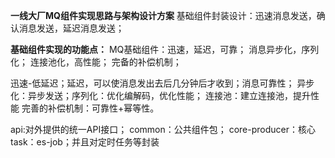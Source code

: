 **一线大厂MQ组件实现思路与架构设计方案**
基础组件封装设计：迅速消息发送，确认消息发送，延迟消息发送；

**基础组件实现的功能点：**
MQ基础组件：迅速，延迟，可靠；
消息异步化，序列化；
连接池化，高性能；
完备的补偿机制；

迅速-低延迟；延迟，可以使消息发出去后几分钟后才收到；消息可靠性；
异步化：异步发送；序列化：优化编解码，优化性能；
连接池：建立连接池，提升性能
完善的补偿机制：可靠性+幂等性。


api:对外提供的统一API接口；
common：公共组件包；
core-producer：核心
task：es-job；并且对定时任务等封装
